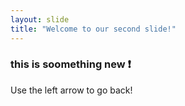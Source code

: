```yaml
---
layout: slide
title: "Welcome to our second slide!"
---
```

### this is soomething new :exclamation:
Use the left arrow to go back!
